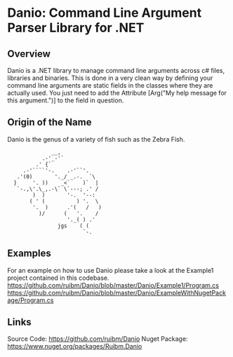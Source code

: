 # Danio: Command Line  Argument Parser Library for .NET


## Overview

Danio is a .NET library to manage command line arguments across c# files, libraries and binaries. This is done in a very clean way by defining your command line arguments are static fields in the classes where they are actually used. You just need to add the Attribute [Arg("My help message for this argument.")] to the field in question.


## Origin of the Name

Danio is the genus of a variety of fish such as the Zebra Fish.

                  __,
               .-'_-'`
             .' {`
         .-'````'-.    .-'``'.
       .'(0)       '._/ _.-.  `\
      }     '. ))    _<`    )`  |
       `-.,\'.\_,.-\` \`---; .' /
            )  )       '-.  '--:
           ( ' (          ) '.  \
            '.  )      .'(   /   )
              )/      (   '.    /
                       '._( ) .'
                    jgs    ( (
                            `-.


## Examples

For an example on how to use Danio please take a look at the Example1 project contained in this codebase.
https://github.com/ruibm/Danio/blob/master/Danio/Example1/Program.cs
https://github.com/ruibm/Danio/blob/master/Danio/ExampleWithNugetPackage/Program.cs


## Links

Source Code: https://github.com/ruibm/Danio
Nuget Package: https://www.nuget.org/packages/Ruibm.Danio
